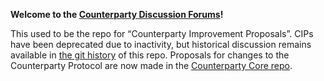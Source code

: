 **Welcome to the [Counterparty Discussion Forums](https://github.com/CounterpartyXCP/Forum/discussions)!**

This used to be the repo for “Counterparty Improvement Proposals”. CIPs have been deprecated due to inactivity, but historical discussion remains available in [the git history](https://github.com/CounterpartyXCP/Forum/commit/1e362f7f8668654d0241fe5b1f1c1c330a8b4368) of this repo. Proposals for changes to the Counterparty Protocol are now made in the [Counterparty Core repo](https://github.com/CounterpartyXCP/counterparty-core).
